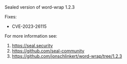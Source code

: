 Sealed version of word-wrap 1.2.3

Fixes:
- CVE-2023-26115

For more information see:
  1. https://seal.security
  2. https://github.com/seal-community
  3. https://github.com/jonschlinkert/word-wrap/tree/1.2.3

